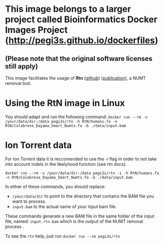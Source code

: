 # This image belongs to a larger project called Bioinformatics Docker Images Project (http://pegi3s.github.io/dockerfiles)
## (Please note that the original software licenses still apply)

This image facilitates the usage of **Rtn** ([github](https://github.com/Ahhgust/RtN)) ([publication](https://doi.org/10.1093/bioinformatics/btaa642)), a NUMT removal tool.

# Using the RtN image in Linux
You should adapt and run the following command:
`docker run --rm -v /your/data/dir:/data pegi3s/rtn -h RtN/humans.fa -n RtN/Calabrese_Dayama_Smart_Numts.fa -b ./data/input.bam`

# Ion Torrent data
For Ion Torrent data it is reccomended to use the -i flag in order to not take into account indels in the likelyhood function (see rtn docs).

`docker run --rm -v /your/data/dir:/data pegi3s/rtn -i -h RtN/humans.fa -n RtN/Calabrese_Dayama_Smart_Numts.fa -b ./data/input.bam`

In either of these commands, you should replace:
- `/your/data/dir` to point to the directory that contains the BAM file you want to process.
- `input.bam` to the actual name of your input bam file.

These commands generate a new BAM file in the same folder of the input file, named: `input.rtn.bam` which is the output of the NUMT removal process .

To see the `rtn` help, just run `docker run --rm pegi3s/rtn`


